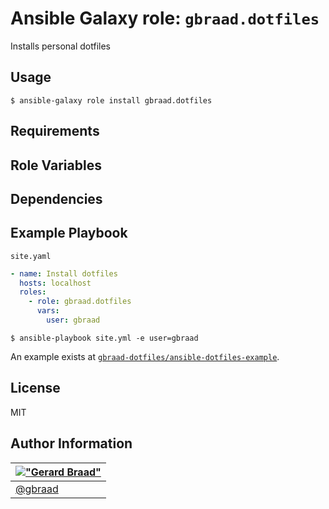 Ansible Galaxy role: `gbraad.dotfiles`
======================================

Installs personal dotfiles


## Usage

```shell
$ ansible-galaxy role install gbraad.dotfiles
```

## Requirements


## Role Variables



## Dependencies


## Example Playbook

`site.yaml`
```yaml
- name: Install dotfiles
  hosts: localhost
  roles:
    - role: gbraad.dotfiles
      vars:
        user: gbraad
```

```shell
$ ansible-playbook site.yml -e user=gbraad
```

An example exists at [`gbraad-dotfiles/ansible-dotfiles-example`](https://github.com/gbraad-dotfiles/ansible-dotfiles-example/).


## License

MIT


## Author Information

| [!["Gerard Braad"](http://gravatar.com/avatar/e466994eea3c2a1672564e45aca844d0.png?s=60)](http://gbraad.nl "Gerard Braad <me@gbraad.nl>") |
|---|
| [@gbraad](https://gbraad.nl/social) |
